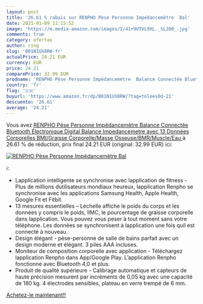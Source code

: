 ```yaml
---
layout: post
title: '26.61 % rabais sur RENPHO Pèse Personne Impédancemètre  Bal'
date: 2021-01-09 11:15:52
image: 'https://m.media-amazon.com/images/I/41+9UTVL9XL._SL200_.jpg'
comments: true
category: ofertas
author: ring
slug: 'B01N1UX8RW-fr'
actualPrice: 24.21 EUR
currency: EUR
price: 24.21
comparePrice: 32.99 EUR
prodname: 'RENPHO Pèse Personne Impédancemètre  Balance Connectée Bluetooth Électronique Digital Balance  Impedancemetre avec 13 Données Corporelles  BMI/Graisse Corporelle/Masse Osseuse/BMR/Muscle/Eau '
country: 'fr'
flag: '🇫🇷'
buyurl: 'https://www.amazon.fr/dp/B01N1UX8RW/?tag=tolees0d-21'
descuento: '26.61'
average: '24.21'
---
```


Vous avez [RENPHO Pèse Personne Impédancemètre  Balance Connectée Bluetooth Électronique Digital Balance  Impedancemetre avec 13 Données Corporelles  BMI/Graisse Corporelle/Masse Osseuse/BMR/Muscle/Eau ](https://www.amazon.fr/dp/B01N1UX8RW/?tag=tolees0d-21)  à  26.61 % de réduction, prix final  24.21 EUR (original: 32.99 EUR) ici:

[![RENPHO Pèse Personne Impédancemètre  Bal](https://m.media-amazon.com/images/I/41+9UTVL9XL._SL200_.jpg)](https://www.amazon.fr/dp/B01N1UX8RW/?tag=tolees0d-21)

ℹ️:

- Lapplication intelligente se synchronise avec lapplication de fitness - Plus de millions dutilisateurs mondiaux heureux, lapplication Renpho se synchronise avec les applications Samsung Health, Apple Health, Google Fit et Fitbit.
- 13 mesures essentielles – Léchelle affiche le poids du corps et les données y compris le poids, lIMC, le pourcentage de graisse corporelle dans lapplication. Vous pouvez vous peser à tout moment sans votre téléphone. Les données se synchronisent à lapplication une fois quil est connecté à nouveau.
- Design élégant - pèse-personne de salle de bains parfait avec un design moderne et élégant. 3 piles AAA incluses.
- Moniteur de composition corporelle avec application - Téléchargez lapplication Renpho dans App/Google Play. L’application Renpho fonctionne avec Bluetooth 4,0 et plus.
- Produit de qualité supérieure - Calibrage automatique et capteurs de haute précision mesurent par incréments de 0,05 kg avec une capacité de 180 kg. 4 électrodes sensibles, plateau en verre trempé de 6 mm.

[Achetez-le maintenant!!](https://www.amazon.fr/dp/B01N1UX8RW/?tag=tolees0d-21)
